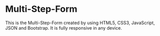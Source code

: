 # Multi-Step-Form

This is the Multi-Step-Form created by using HTML5, CSS3, JavaScript, JSON and Bootstrap. It is fully responsive in any device.
